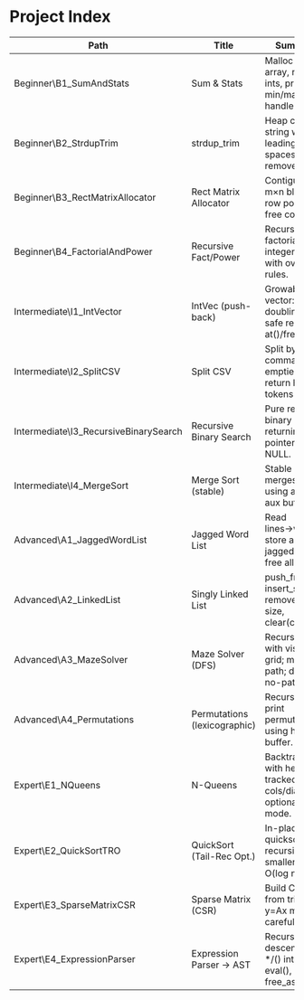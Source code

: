 ﻿# Project Index

| Path | Title | Summary |
|---|---|---|
| Beginner\B1_SumAndStats | Sum & Stats | Malloc an array, read n ints, print min/max/sum; handle n=0. |
| Beginner\B2_StrdupTrim | strdup_trim | Heap copy of string with leading/trailing spaces removed. |
| Beginner\B3_RectMatrixAllocator | Rect Matrix Allocator | Contiguous m×n block + row pointers; free correctly. |
| Beginner\B4_FactorialAndPower | Recursive Fact/Power | Recursive factorial and integer power with overflow rules. |
| Intermediate\I1_IntVector | IntVec (push-back) | Growable vector: doubling cap, safe realloc, at()/free(). |
| Intermediate\I2_SplitCSV | Split CSV | Split by commas (keep empties), return heap tokens array. |
| Intermediate\I3_RecursiveBinarySearch | Recursive Binary Search | Pure recursive binary search returning pointer or NULL. |
| Intermediate\I4_MergeSort | Merge Sort (stable) | Stable mergesort using a single aux buffer. |
| Advanced\A1_JaggedWordList | Jagged Word List | Read lines→words; store as jagged arrays; free all. |
| Advanced\A2_LinkedList | Singly Linked List | push_front, insert_sorted, remove_first, size, clear(copy). |
| Advanced\A3_MazeSolver | Maze Solver (DFS) | Recursive DFS with visited grid; mark path; detect no-path. |
| Advanced\A4_Permutations | Permutations (lexicographic) | Recursively print permutations using heap buffer. |
| Expert\E1_NQueens | N-Queens | Backtracking with heap-tracked cols/diags; optional count mode. |
| Expert\E2_QuickSortTRO | QuickSort (Tail-Rec Opt.) | In-place quicksort recursing smaller side; O(log n) stack. |
| Expert\E3_SparseMatrixCSR | Sparse Matrix (CSR) | Build CSR from triples; y=Ax multiply; careful DMA. |
| Expert\E4_ExpressionParser | Expression Parser → AST | Recursive descent (+-*/() ints), eval(), free_ast(). |
